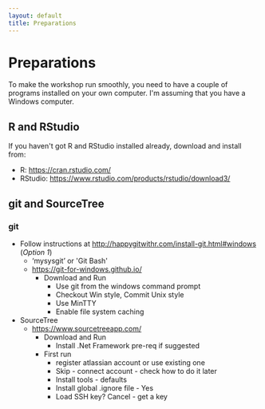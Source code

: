 ```yaml
---
layout: default
title: Preparations
---
```


# Preparations

To make the workshop run smoothly, you need to have a couple of programs installed on your own computer. I'm assuming that you have a Windows computer.

## R and RStudio
If you haven't got R and RStudio installed already, download and install from:
* R: https://cran.rstudio.com/
* RStudio: https://www.rstudio.com/products/rstudio/download3/

## git and SourceTree
### git
* Follow instructions at http://happygitwithr.com/install-git.html#windows (*Option 1*)
    * ‘mysysgit’ or 'Git Bash'
    * https://git-for-windows.github.io/
        * Download and Run
            * Use git from the windows command prompt
            * Checkout Win style, Commit Unix style
            * Use MinTTY
            * Enable file system caching
* SourceTree
    * https://www.sourcetreeapp.com/
        * Download and Run
            * Install .Net Framework pre-req if suggested
        * First run
            * register atlassian account or use existing one
            * Skip - connect account - check how to do it later
            * Install tools - defaults
            * Install global .ignore file - Yes
            * Load SSH key? Cancel - get a key

